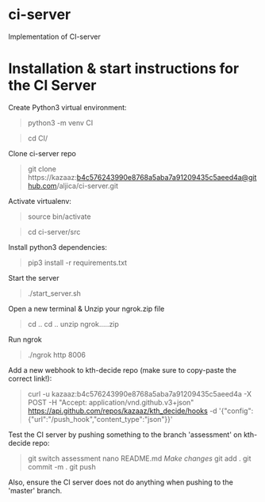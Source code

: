 # ci-server
Implementation of CI-server

# Installation & start instructions for the CI Server
Create Python3 virtual environment:
> python3 -m venv CI

> cd CI/

Clone ci-server repo
> git clone https://kazaaz:b4c576243990e8768a5aba7a91209435c5aeed4a@github.com/aljica/ci-server.git 

Activate virtualenv:
> source bin/activate

> cd ci-server/src

Install python3 dependencies:
> pip3 install -r requirements.txt

Start the server
> ./start_server.sh 

Open a new terminal & Unzip your ngrok.zip file 
> cd ..
> cd ..
> unzip ngrok.....zip

Run ngrok
> ./ngrok http 8006 

Add a new webhook to kth-decide repo (make sure to copy-paste the correct link!):
> curl -u kazaaz:b4c576243990e8768a5aba7a91209435c5aeed4a -X POST -H "Accept: application/vnd.github.v3+json" https://api.github.com/repos/kazaaz/kth_decide/hooks -d '{"config":{"url":"<NGROK LINK>/push_hook","content_type":"json"}}'

Test the CI server by pushing something to the branch 'assessment' on kth-decide repo:
> git switch assessment
> nano README.md
*Make changes*
> git add .
> git commit -m . 
> git push

Also, ensure the CI server does not do anything when pushing to the 'master' branch.
